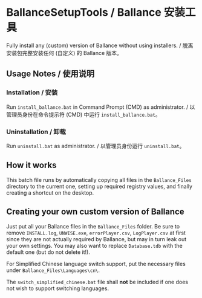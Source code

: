 # BallanceSetupTools / Ballance 安装工具

Fully install any (custom) version of Ballance without using installers. / 脱离安装包完整安装任何 (自定义) 的 Ballance 版本。

## Usage Notes / 使用说明

### Installation / 安装

Run `install_ballance.bat` in Command Prompt (CMD) as administrator. / 以管理员身份在命令提示符 (CMD) 中运行 `install_ballance.bat`。

### Uninstallation / 卸载

Run `uninstall.bat` as administrator. / 以管理员身份运行 `uninstall.bat`。

## How it works

This batch file runs by automatically copying all files in the `Ballance_Files` directory to the current one, setting up required registry values, and finally creating a shortcut on the desktop.

## Creating your own custom version of Ballance

Just put all your Ballance files in the `Ballance_Files` folder. Be sure to remove `INSTALL.log`, `UNWISE.exe`, `errorPlayer.csv`, `LogPlayer.csv` at first since they are not actually required by Ballance, but may in turn leak out your own settings. You may also want to replace `Database.tdb` with the default one (but do not delete it!).

For Simplified Chinese language switch support, put the necessary files under `Ballance_Files\Languages\cn\`.

The `switch_simplified_chinese.bat` file shall **not** be included if one does not wish to support switching languages.
